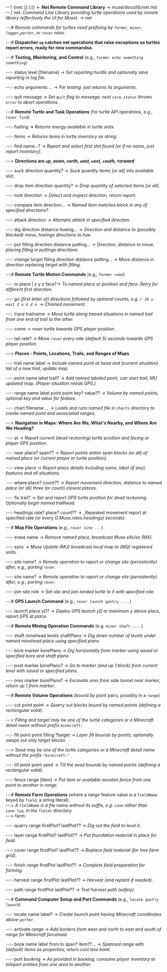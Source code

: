 --:! {net: [] (:)} <- **Net Remote Command Library** -> muse/docs/lib/net.md      
--:| net: _Command Line Library providing turtle operations used by remote library (effectively the UI for Muse)._ -> net  

--:# _Remote commands for turtles need prefixing by `farmer`, `miner`, `logger`,`porter`,  or `rover` roles._  

--:# **Dispatcher `op` catches net operations that raise exceptions so turtles report errors, ready for new commandsa.**  

--:# **Testing, Monitoring, and Control** (e.g., `farmer echo something something`)  

--:- status level [filename] -> _Set reporting hurdle and optionally save reporting in log file._  

--:- echo arguments ... -> _For testing: just returns its arguments._  

--:- quit message -> _Set `quit` flag to message; next `core.status` throws `error` to abort operations._  

--:# **Remote Turtle and Task Operations** (for turtle API operations, e.g., `rover find`)  

--:- fueling -> _Returns energy available in turtle slots._  

--:- items -> _Returns items in turtle inventory as string._  

--:- find name...? -> _Report and select first slot found [or if no name, just report inventory]._  

--:< **Directions are  _`u`p, `d`own, `n`orth, `e`ast, `w`est, `s`outh, `f`orward_**  

--:- suck direction quantity? -> _Suck quantity items [or all] into available slot._   

--:- drop item direction quantity? -> _Drop quantity of selected items [or all]._   

--:- look direction -> _Detect and inspect direction, return report._  

--:- compare item direction... -> _Named item matches block in any of specified directions?_  

--:- attack direction -> _Attempts attack in specified direction._   

--:- dig direction distance hoeing... -> _Direction and distance to (possibly blocked) move, hoeings directions to hoe._  

--:- put filling direction distance putting... -> _Direction, distance to move, placing filling in puttings directions._  

--:- change target filling direction distance putting... -> _Move distance in direction replacing target with filling._  

--:# **Remote Turtle Motion Commands** (e.g., `farmer come`)  

--:- to place | x y z face?-> _To named place or position and face. Retry for different first direction._   

--:- go _(first letter of) directions followed by optional counts, e.g. `r 10 u east 3 u 4 d n`._ -> _Chained movement._  

--:- trace trailname ->  _Move turtle along traced situations in named trail from one end of trail to the other._  

--:- come -> _rover turtle towards GPS player position._  

--:- tail rate? -> _Move `rover` every rate (default 5) seconds towards GPS player position._  

--:< **Places - Points, Locations, Trails, and Ranges of Maps**  

--:- trail name label -> _Include named point at head and (current situation) tail of a new trail, update map._   

--:- point name label trail? -> _Add named labeled point, can start trail, MU updated map. (Player situation needs GPS.)_   

--:- range name label point point key? value?? -> _Volume by named points, optional key and value for feature._   

--:- chart filename ... -> _Loads and runs named file in `charts` directory to create named point and associated ranges._  

--:< **Navigation in Maps: Where Are We, What's Nearby, and Where Are We Heading?**  

--:- at -> _Report current (dead reckoning) turtle position and facing or player GPS position._   

--:- near place? span?? -> _Report points within span blocks (or all) of named place (or current player or turtle position)._  

--:- view place -> _Report place details including name, label (if any), features and all situations._  

--:- where place? count?? -> _Report movement direction, distance to named place (or all) three (or count) closest places._   

--:- fix trail? -> _Set and report GPS turtle position for dead reckoning. Optionally begin named trailhead._  

--:- headings rate? place? count?? -> _Repeated movement report at specified rate (or every _G.Muse.rates.headings) seconds)._  

--:# **Map File Operations** (e.g., `rover site ...`)  

--:- erase name -> _Remove named place, broadcast Muse eXcise (MX)._  

--:- sync -> _Muse Update (MU) broadcast local map to (MQ) registered units._  

--:- site name? -> _Remote operation to report or change site (persistently) after, e.g., porting `rover`._  

--:- site name? -> _Remote operation to report or change site (persistently) after, e.g., porting `rover`._  

--:- join site role -> _Set site and join landed turtle to it with specified role._  

--:# **GPS Launch Command** (e.g., `rover launch gantry ....`)  

--:- launch place yD? -> _Deploy GPS launch yD or maximum y above place, report GPS at place._  

--:# **Remote Mining Operation Commands** (e.g. `miner shaft ....`)  

--:- shaft minehead levels shaftPlans -> _Dig down number of levels under named minehead place using specified plans._  

--:- bore marker borePlans  -> _Dig horizontally from marker using saved or specified bore and shaft plans._   

--:- post marker borePlans?  -> _Go to marker (and up 1 block) from current level with saved or specified plans._  

--:- ores marker borePlans?  -> _Excavate ores from side tunnel near marker, return up 1 from marker._  

--:# **Remote Volume Operations** (bound by point pairs, possibly in a `range`)  

--:- cut point point -> _Quarry out blocks bound by named points (defining a rectangular solid)._  

--:< _Filling and target may be one of the turtle categories or a Minecraft detail name without prefix_ `minecraft:`   

--:- fill point point filling ?target -> _Layer fill bounds by points; optionally swaps out only target blocks._  

--:< _Seed may be one of the turtle categories or a Minecraft detail name without the prefix_ `"minecraft:"`  

--:- till point point seed -> _Till the seed bounds by named points (defining a rectangular solid)._  

--:- fence range [item] -> _Put item or available wooden fence from one point to another in range._  

--:# **Remote Farm Operations** (where a range feature value is a `fieldName` keyed by `field`, a string literal).    
--:+ _A `fieldName` is a file name without its suffix, e.g. `cane` rather than `cane.lua`, in the `fields` directory._    
--:= farm:  

--:- quarry range firstPlot? lastPlot?? -> _Dig out the field to level it._  

--:- layer range firstPlot? lastPlot?? -> _Put foundation material in place for field._  

--:- cover range firstPlot? lastPlot?? -> _Replace field material (for tree farm grid)._  

--:- finish range firstPlot lastPlot?? -> _Complete field preparation for farming._  

--:- harvest range firstPlot lastPlot?? -> _Harvest (and replant if needed)._  

--:- path range firstPlot lastPlot?? -> _Test harvest path (safely)._  

--:# **Command Computer Setup and Port Commands** (e.g., `locate gantry launch`)  

--:- locate name label? -> _Create launch point having Minecraft coordinates above `porter`._  

--:- activate range -> _Add borders from west and north to east and south of range for Minecraft forceload._  

--:- book name label from to span? item??... ->  _Spanned range with (default) items as properties; return cost less bank._  

--:- port booking -> _As provided in booking, consume player inventory to teleport entities from one area to another._  